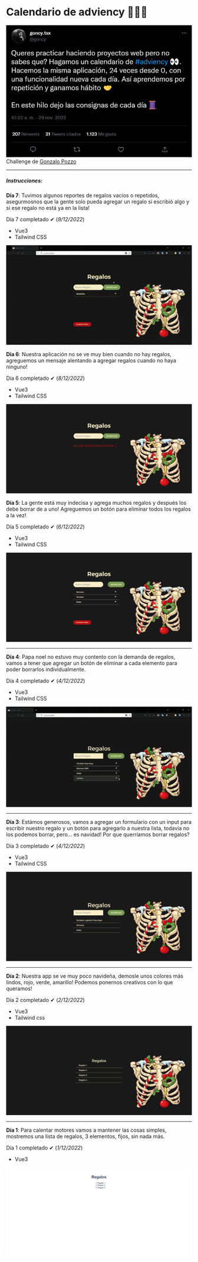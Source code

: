 # Calendario de adviency 🎅🏽🎄

![](./assets/screen-tweet.png)
<br>
Challenge de [Gonzalo Pozzo](https://github.com/goncy)

---

##### Instrucciones:

**Día 7**: Tuvimos algunos reportes de regalos vacíos o repetidos, asegurmosnos que la gente solo pueda agregar un regalo si escribió algo y si ese regalo no está ya en la lista!

Día 7 completado ✔ (_9/12/2022_)

- Vue3
- Tailwind CSS

![](./day7/public/v-7.gif)

**Día 6**: Nuestra aplicación no se ve muy bien cuando no hay regalos, agreguemos un mensaje alentando a agregar regalos cuando no haya ninguno!

Día 6 completado ✔ (_8/12/2022_)

- Vue3
- Tailwind CSS

![](./day6/public/s-d6.png)

**Día 5**: La gente está muy indecisa y agrega muchos regalos y después los debe borrar de a uno! Agreguemos un botón para eliminar todos los regalos a la vez!

Día 5 completado ✔ (_6/12/2022_)

- Vue3
- Tailwind CSS

![](./day5/public/s-d5.png)

---

**Día 4**: Papa noel no estuvo muy contento con la demanda de regalos, vamos a tener que agregar un botón de eliminar a cada elemento para poder borrarlos individualmente.

Día 4 completado ✔ (_4/12/2022_)

- Vue3
- Tailwind CSS

![](./day4/public/g-d4.gif)

---

**Día 3**: Estámos generosos, vamos a agregar un formulario con un input para escribir nuestro regalo y un botón para agregarlo a nuestra lista, todavía no los podemos borrar, pero... es navidad! Por que querríamos borrar regalos?

Día 3 completado ✔ (_4/12/2022_)

- Vue3
- Tailwind CSS

![](./day3/public/s-d3.png)

---

**Día 2**: Nuestra app se ve muy poco navideña, demosle unos colores más lindos, rojo, verde, amarillo! Podemos ponernos creativos con lo que queramos!

Día 2 completado ✔ (_2/12/2022_)

- Vue3
- Tailwind css

![](./day2/public/s-d2.png)

---

**Día 1**: Para calentar motores vamos a mantener las cosas simples, mostremos una lista de regalos, 3 elementos, fijos, sin nada más.

Día 1 completado ✔ (_1/12/2022_)

- Vue3

![](./day1/public/s-d1.png)
